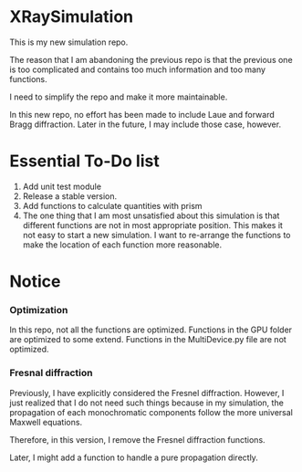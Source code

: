 # XRaySimulation
This is my new simulation repo.

The reason that I am abandoning the previous repo is that
the previous one is too complicated and contains too much 
information and too many functions.

I need to simplify the repo and make it more maintainable.

In this new repo, no effort has been made to include Laue 
and forward Bragg diffraction.
Later in the future, I may include those case,
however.

# Essential To-Do list
1. Add unit test module
2. Release a stable version.
3. Add functions to calculate quantities with prism
4. The one thing that I am most unsatisfied about this simulation 
    is that different functions 
    are not in most appropriate position.
    This makes it not easy to start a new simulation.
   I want to re-arrange the functions to make the location of each function 
    more reasonable. 

# Notice
### Optimization
In this repo, not all the functions are optimized.
Functions in the GPU folder are optimized to some extend.
Functions in the MultiDevice.py file are not optimized.

### Fresnal diffraction
Previously, I have explicitly considered the Fresnel diffraction. 
However, I just realized that I do not need such things because 
in my simulation, the propagation of each monochromatic components
follow the more universal Maxwell equations. 

Therefore, in this version, I remove the Fresnel diffraction functions.

Later, I might add a function to handle a pure propagation directly. 

